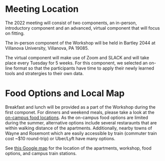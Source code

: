 # Meeting Location

The 2022 meeting will consist of two components, an in-person, introductory component and an advanced, virtual component that will focus on fitting. 

The in-person component of the Workshop will be held in Bartley 2044 at Villanova University, Villanova, PA 19085.

The virtual component will make use of Zoom and SLACK and will take place every Tuesday for 5 weeks.  For this component, we selected an on-line format so that the participants have time to apply their newly learned tools and stratergies to their own data. 

# Food Options and Local Map

Breakfast and lunch will be provided as a part of the Workshop during the first componet. For dinners and weekend meals, please take a look at the [on-campus food locations](https://www1.villanova.edu/villanova/services/dining/hours/summer.html). As the on-campus food options are limited during the summer, alternative options include several restaraunts that are within walking distance of the apartments. Additionally, nearby towns of Wayne and Rosemont which are easily accessible by train (commuter train cost ~$10 round-trip) or Uber/Lyft have many options.

See [this Google map](https://www.google.com/maps/d/u/0/viewer?mid=1ZEyr-H2dNQa62K-6-AO49YpmbjTe01va&ll=40.03501562416957%2C-75.35697935&z=14) for the location of the apartments, workshop, food options, and campus train stations.
